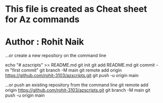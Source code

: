 # This file is created as Cheat sheet for Az commands
# Author : Rohit Naik


…or create a new repository on the command line

echo "# azscripts" >> README.md
git init
git add README.md
git commit -m "first commit"
git branch -M main
git remote add origin https://github.com/rohit-3103/azscripts.git
git push -u origin main

…or push an existing repository from the command line
git remote add origin https://github.com/rohit-3103/azscripts.git
git branch -M main
git push -u origin main